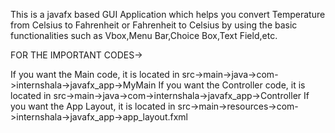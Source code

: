 This is a javafx based GUI Application which helps you convert Temperature from Celsius to Fahrenheit or Fahrenheit to Celsius by using the basic functionalities such as Vbox,Menu Bar,Choice Box,Text Field,etc.

FOR THE IMPORTANT CODES->

If you want the Main code, it is located in src->main->java->com->internshala->javafx_app->MyMain
If you want the Controller code, it is located in src->main->java->com->internshala->javafx_app->Controller
If you want the App Layout, it is located in src->main->resources->com->internshala->javafx_app->app_layout.fxml
